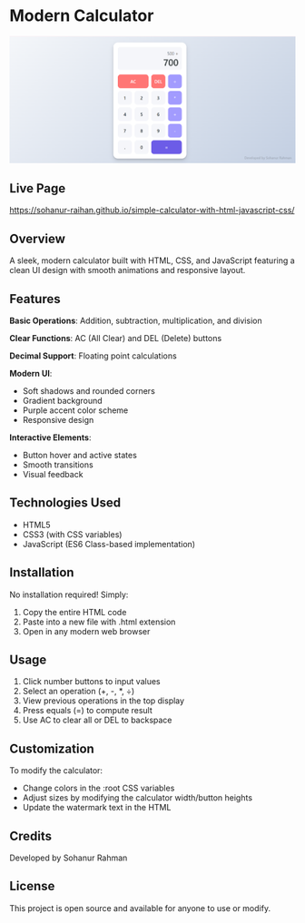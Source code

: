 # Modern Calculator

![Calculator Screenshot](Screenshot.png)

## Live Page

https://sohanur-raihan.github.io/simple-calculator-with-html-javascript-css/

## Overview
A sleek, modern calculator built with HTML, CSS, and JavaScript featuring a clean UI design with smooth animations and responsive layout.

## Features
**Basic Operations**: Addition, subtraction, multiplication, and division

**Clear Functions**: AC (All Clear) and DEL (Delete) buttons

**Decimal Support**: Floating point calculations

**Modern UI**:
- Soft shadows and rounded corners
- Gradient background
- Purple accent color scheme
- Responsive design

**Interactive Elements**:
- Button hover and active states
- Smooth transitions
- Visual feedback

## Technologies Used
- HTML5
- CSS3 (with CSS variables)
- JavaScript (ES6 Class-based implementation)

## Installation
No installation required! Simply:
1. Copy the entire HTML code
2. Paste into a new file with .html extension
3. Open in any modern web browser

## Usage
1. Click number buttons to input values
2. Select an operation (+, -, *, ÷)
3. View previous operations in the top display
4. Press equals (=) to compute result
5. Use AC to clear all or DEL to backspace

## Customization
To modify the calculator:
- Change colors in the :root CSS variables
- Adjust sizes by modifying the calculator width/button heights
- Update the watermark text in the HTML

## Credits
Developed by Sohanur Rahman

## License
This project is open source and available for anyone to use or modify.
